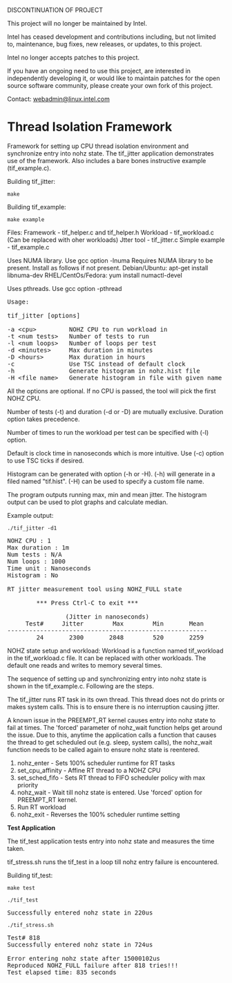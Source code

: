 DISCONTINUATION OF PROJECT

This project will no longer be maintained by Intel.

Intel has ceased development and contributions including, but not limited to, maintenance, bug fixes, new releases, or updates, to this project.  

Intel no longer accepts patches to this project.

If you have an ongoing need to use this project, are interested in independently developing it, or would like to maintain patches for the open source software community, please create your own fork of this project.  

Contact: webadmin@linux.intel.com
# Thread Isolation Framework

Framework for setting up CPU thread isolation environment and synchronize entry into
nohz state. The tif_jitter application demonstrates use of the framework. Also includes
a bare bones instructive example (tif_example.c).

Building tif_jitter:

`make`

Building tif_example:

`make example`

Files:
Framework - tif_helper.c and tif_helper.h
Workload - tif_workload.c (Can be replaced with oher workloads)
Jtter tool - tif_jitter.c
Simple example - tif_example.c

Uses NUMA library. Use gcc option -lnuma
Requires NUMA library to be present. Install as follows if not present.
Debian/Ubuntu:
apt-get install libnuma-dev
RHEL/CentOs/Fedora:
yum install numactl-devel

Uses pthreads. Use gcc option -pthread

<pre>
Usage:

tif_jitter [options]

-a &lt;cpu&gt;         NOHZ CPU to run workload in
-t &lt;num tests&gt;   Number of tests to run
-l &lt;num loops&gt;   Number of loops per test
-d &lt;minutes&gt;     Max duration in minutes
-D &lt;hours&gt;       Max duration in hours
-c               Use TSC instead of default clock
-h               Generate histogram in nohz.hist file
-H &lt;file name>   Generate histogram in file with given name
</pre>

All the options are optional. If no CPU is passed, the tool will pick the first
NOHZ CPU.

Number of tests (-t) and duration (-d or -D) are mutually exclusive. Duration
option takes precedence.

Number of times to run the workload per test can be specified with (-l) option.

Default is clock time in nanoseconds which is more intuitive. Use (-c) option
to use TSC ticks if desired.

Histogram can be generated with option (-h or -H). (-h) will generate in a
filed named "tif.hist". (-H) can be used to specify a custom file name.

The program outputs running max, min and mean jitter. The histogram output
can be used to plot graphs and calculate median.

Example output:

`./tif_jitter -d1`
<pre>
NOHZ CPU : 1
Max duration : 1m
Num tests : N/A
Num loops : 1000
Time unit : Nanoseconds
Histogram : No

RT jitter measurement tool using NOHZ_FULL state

        *** Press Ctrl-C to exit ***

                (Jitter in nanoseconds)
     Test#     Jitter        Max        Min       Mean
-------------------------------------------------------
        24       2300       2848        520       2259
</pre>

NOHZ state setup and workload:
Workload is a function named tif_workload in the tif_workload.c file.
It can be replaced with other workloads. The default one reads and writes to
memory several times.

The sequence of setting up and synchronizing entry into nohz state is shown
in the tif_example.c. Following are the steps.

The tif_jitter runs RT task in its own thread. This thread does not do prints
or makes system calls. This is to ensure there is no interruption causing
jitter.

A known issue in the PREEMPT_RT kernel causes entry into nohz state to fail at
times. The 'forced' parameter of nohz_wait function helps get around the issue.
Due to this, anytime the application calls a function that causes the thread to get
scheduled out (e.g. sleep, system calls), the nohz_wait function needs to be
called again to ensure nohz state is reentered.

1. nohz_enter - Sets 100% scheduler runtime for RT tasks
2. set_cpu_affinity - Affine RT thread to a NOHZ CPU
3. set_sched_fifo - Sets RT thread to FIFO scheduler policy with max priority
4. nohz_wait - Wait till nohz state is entered. Use 'forced' option for PREEMPT_RT kernel.
5. Run RT workload
6. nohz_exit - Reverses the 100% scheduler runtime setting

<b>Test Application</b>

The tif_test application tests entry into nohz state and measures the time taken.

tif_stress.sh runs the tif_test in a loop till nohz entry failure is encountered.

Building tif_test:

`make test`

`./tif_test`
<pre>
Successfully entered nohz state in 220us
</pre>

`./tif_stress.sh`
<pre>
Test# 818
Successfully entered nohz state in 724us

Error entering nohz state after 15000102us
Reproduced NOHZ_FULL failure after 818 tries!!!
Test elapsed time: 835 seconds
</pre>


